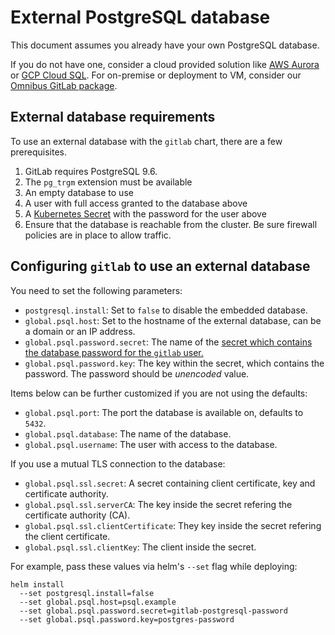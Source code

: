 # External PostgreSQL database

This document assumes you already have your own PostgreSQL database.

If you do not have one, consider a cloud provided solution like [AWS Aurora](https://aws.amazon.com/rds/aurora/) or [GCP Cloud SQL](https://cloud.google.com/sql/). For on-premise or deployment to VM, consider our [Omnibus GitLab package](./external-omnibus-psql.md).

## External database requirements

To use an external database with the `gitlab` chart, there are a few prerequisites.

1. GitLab requires PostgreSQL 9.6.
1. The `pg_trgm` extension must be available
1. An empty database to use
1. A user with full access granted to the database above
1. A [Kubernetes Secret](https://kubernetes.io/docs/concepts/configuration/secret/) with the password for the user above
1. Ensure that the database is reachable from the cluster. Be sure firewall policies are in place to allow traffic.

## Configuring `gitlab` to use an external database

You need to set the following parameters:

* `postgresql.install`: Set to `false` to disable the embedded database.
* `global.psql.host`: Set to the hostname of the external database, can be a domain or an IP address.
* `global.psql.password.secret`: The name of the [secret which contains the database password for the `gitlab` user.](../../installation/secrets.md#postgres-password)
* `global.psql.password.key`: The key within the secret, which contains the password. The password should be *unencoded* value.

Items below can be further customized if you are not using the defaults:

* `global.psql.port`: The port the database is available on, defaults to `5432`.
* `global.psql.database`: The name of the database.
* `global.psql.username`: The user with access to the database.

If you use a mutual TLS connection to the database:
* `global.psql.ssl.secret`: A secret containing client certificate, key and certificate authority.
* `global.psql.ssl.serverCA`: The key inside the secret refering the certificate authority (CA).
* `global.psql.ssl.clientCertificate`: They key inside the secret refering the client certificate.
* `global.psql.ssl.clientKey`: The client inside the secret.

For example, pass these values via helm's `--set` flag while deploying:

```
helm install
  --set postgresql.install=false
  --set global.psql.host=psql.example
  --set global.psql.password.secret=gitlab-postgresql-password
  --set global.psql.password.key=postgres-password
```
